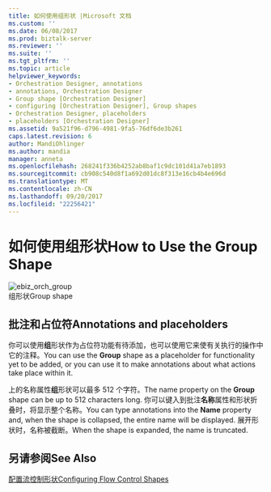 ```yaml
---
title: 如何使用组形状 |Microsoft 文档
ms.custom: ''
ms.date: 06/08/2017
ms.prod: biztalk-server
ms.reviewer: ''
ms.suite: ''
ms.tgt_pltfrm: ''
ms.topic: article
helpviewer_keywords:
- Orchestration Designer, annotations
- annotations, Orchestration Designer
- Group shape [Orchestration Designer]
- configuring [Orchestration Designer], Group shapes
- Orchestration Designer, placeholders
- placeholders [Orchestration Designer]
ms.assetid: 9a521f96-d796-4981-9fa5-76df6de3b261
caps.latest.revision: 6
author: MandiOhlinger
ms.author: mandia
manager: anneta
ms.openlocfilehash: 268241f336b4252ab8baf1c9dc101d41a7eb1893
ms.sourcegitcommit: cb908c540d8f1a692d01dc8f313e16cb4b4e696d
ms.translationtype: MT
ms.contentlocale: zh-CN
ms.lasthandoff: 09/20/2017
ms.locfileid: "22256421"
---
```

# <a name="how-to-use-the-group-shape"></a><span data-ttu-id="8dcaa-102">如何使用组形状</span><span class="sxs-lookup"><span data-stu-id="8dcaa-102">How to Use the Group Shape</span></span>
![](../core/media/ebiz-orch-group.gif "ebiz_orch_group")  
<span data-ttu-id="8dcaa-103">组形状</span><span class="sxs-lookup"><span data-stu-id="8dcaa-103">Group shape</span></span>  
  
## <a name="annotations-and-placeholders"></a><span data-ttu-id="8dcaa-104">批注和占位符</span><span class="sxs-lookup"><span data-stu-id="8dcaa-104">Annotations and placeholders</span></span>  
 <span data-ttu-id="8dcaa-105">你可以使用**组**形状作为占位符功能有待添加，也可以使用它来使有关执行的操作中它的注释。</span><span class="sxs-lookup"><span data-stu-id="8dcaa-105">You can use the **Group** shape as a placeholder for functionality yet to be added, or you can use it to make annotations about what actions take place within it.</span></span>  
  
 <span data-ttu-id="8dcaa-106">上的名称属性**组**形状可以最多 512 个字符。</span><span class="sxs-lookup"><span data-stu-id="8dcaa-106">The name property on the **Group** shape can be up to 512 characters long.</span></span> <span data-ttu-id="8dcaa-107">你可以键入到批注**名称**属性和形状折叠时，将显示整个名称。</span><span class="sxs-lookup"><span data-stu-id="8dcaa-107">You can type annotations into the **Name** property and, when the shape is collapsed, the entire name will be displayed.</span></span> <span data-ttu-id="8dcaa-108">展开形状时，名称被截断。</span><span class="sxs-lookup"><span data-stu-id="8dcaa-108">When the shape is expanded, the name is truncated.</span></span>  
  
## <a name="see-also"></a><span data-ttu-id="8dcaa-109">另请参阅</span><span class="sxs-lookup"><span data-stu-id="8dcaa-109">See Also</span></span>  
 [<span data-ttu-id="8dcaa-110">配置流控制形状</span><span class="sxs-lookup"><span data-stu-id="8dcaa-110">Configuring Flow Control Shapes</span></span>](../core/configuring-flow-control-shapes.md)